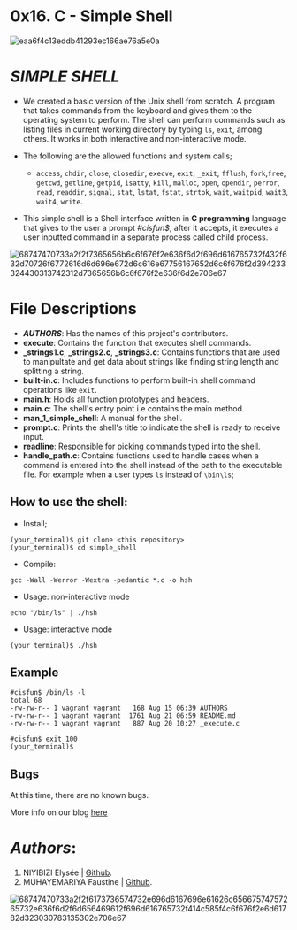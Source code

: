# 0x16. C - Simple Shell
![eaa6f4c13eddb41293ec166ae76a5e0a](https://github.com/elyse502/simple_shell/assets/125453474/363c8910-a997-431a-9aed-146564f903a0)
# *SIMPLE SHELL*
* We created a basic version of the Unix shell from scratch. A program that takes commands from the keyboard and gives them to the operating system to perform. The shell can perform commands such as listing files in current working directory by typing `ls`, `exit`, among others. It works in both interactive and non-interactive mode.

* The following are the allowed functions and system calls;
  * `access`, `chdir`, `close`, `closedir`, `execve`, `exit`, `_exit`, `fflush`, `fork`,`free`, `getcwd`, `getline`, `getpid`, `isatty`, `kill`, `malloc`, `open`, `opendir`, `perror`, `read`, `readdir`, `signal`, `stat`, `lstat`, `fstat`, `strtok`, `wait`, `waitpid`, `wait3`, `wait4`, `write`.
* This simple shell is a Shell interface written in **C programming** language that gives to the user a prompt *#cisfun$*, after it accepts, it executes a user inputted command in a separate process called child process.

![68747470733a2f2f7365656b6c6f676f2e636f6d2f696d616765732f432f632d70726f6772616d6d696e672d6c616e67756167652d6c6f676f2d394233324430313742312d7365656b6c6f676f2e636f6d2e706e67](https://github.com/elyse502/simple_shell/assets/125453474/0df08bcc-e79f-4a1d-af7f-ed5ca95096f6)

# File Descriptions
* *__AUTHORS__*: Has the names of this project's contributors.
* **execute**: Contains the function that executes shell commands.
* **_strings1.c**, **_strings2.c**, **_strings3.c**: Contains functions that are used to manipultate and get data about strings like finding string length and splitting a string.
* **built-in.c**: Includes functions to perform built-in shell command operations like `exit`.
* **main.h**: Holds all function prototypes and headers.
* **main.c**: The shell's entry point i.e contains the main method.
* **man_1_simple_shell**: A manual for the shell.
* **prompt.c**: Prints the shell's title to indicate the shell is ready to receive input.
* **readline**: Responsible for picking commands typed into the shell.
* **handle_path.c**: Contains functions used to handle cases when a command is entered into the shell instead of the path to the executable file. For example when a user types `ls` instead of `\bin\ls`;
## How to use the shell:
* Install;
```
(your_terminal)$ git clone <this repository>
(your_terminal)$ cd simple_shell
```
* Compile:
```
gcc -Wall -Werror -Wextra -pedantic *.c -o hsh
```
* Usage: non-interactive mode
```
echo "/bin/ls" | ./hsh
```
* Usage: interactive mode
```
(your_terminal)$ ./hsh
```
## Example
```
#cisfun$ /bin/ls -l
total 68
-rw-rw-r-- 1 vagrant vagrant   168 Aug 15 06:39 AUTHORS
-rw-rw-r-- 1 vagrant vagrant  1761 Aug 21 06:59 README.md
-rw-rw-r-- 1 vagrant vagrant   887 Aug 20 10:27 _execute.c

#cisfun$ exit 100
(your_terminal)$
```
## Bugs
At this time, there are no known bugs.

More info on our blog [here](https://medium.com/@muxanz/how-the-shell-works-internally-when-entering-a-command-42f08458870)

# _Authors_:
1. NIYIBIZI Elysée | [Github](https://github.com/elyse502).
2. MUHAYEMARIYA Faustine | [Github](https://github.com/faustine-van).

![68747470733a2f2f6173736574732e696d6167696e61626c65667574757265732e636f6d2f6d656469612f696d616765732f414c585f4c6f676f2e6d61782d323030783135302e706e67](https://github.com/elyse502/simple_shell/assets/125453474/abb84a4a-feba-4049-98c4-8f5001a4a635)

